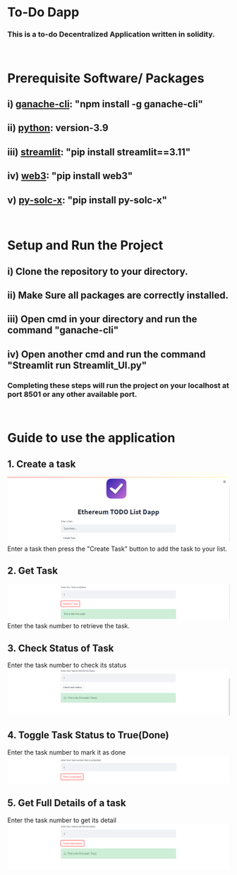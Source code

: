 # To-Do Dapp
### This is a to-do Decentralized Application written in solidity.
&nbsp;   
# Prerequisite Software/ Packages
## i) [ganache-cli](https://www.npmjs.com/package/ganache-cli#:~:text=npm%20install%20%2Dg%20ganache%2Dcli): "npm install -g ganache-cli"
## ii) [python](https://www.python.org/downloads/release/python-390/): version-3.9
## iii) [streamlit](https://docs.streamlit.io/): "pip install streamlit==3.11"
## iv) [web3](https://pypi.org/project/web3/): "pip install web3"
## v) [py-solc-x](https://pypi.org/project/py-solc-x/): "pip install py-solc-x"  
&nbsp;
# Setup and Run the Project
## i) Clone the repository to your directory.
## ii) Make Sure all packages are correctly installed.
## iii) Open cmd in your directory and run the command "ganache-cli"
## iv) Open another cmd and run the command "Streamlit run Streamlit_UI.py"
### Completing these steps will run the project on your localhost at port 8501 or any other available port.
&nbsp;
# Guide to use the application
## 1. Create a task
!['Create a task'](images/1.png)
Enter a task then press the "Create Task" button to add the task to your list.
## 2. Get Task 
!['Get Task'](images/2.png)
Enter the task number to retrieve the task.
## 3. Check Status of Task
Enter the task number to check its status 
!['Check Status'](images/3.png)
## 4. Toggle Task Status to True(Done)
Enter the task number to mark it as done 
!['Toggle status'](images/4.png)
## 5. Get Full Details of a task
Enter the task number to get its detail
!['Get Details'](images/5.png)